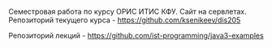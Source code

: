 Семестровая работа по курсу ОРИС ИТИС КФУ. Сайт на сервлетах.
Репозиторий текущего курса - https://github.com/ksenikeev/dis205

Репозиторий лекций - https://github.com/ist-programming/java3-examples